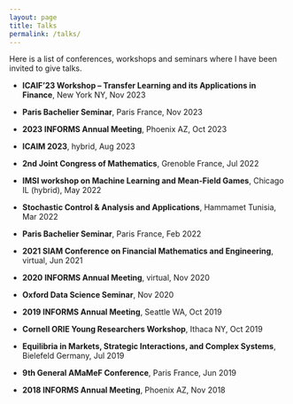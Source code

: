 ```yaml
---
layout: page
title: Talks
permalink: /talks/
---
```


Here is a list of conferences, workshops and seminars where I have been invited to give talks.

- **ICAIF’23 Workshop – Transfer Learning and its Applications in Finance**, New York NY, Nov 2023

- **Paris Bachelier Seminar**, Paris France, Nov 2023

- **2023 INFORMS Annual Meeting**, Phoenix AZ, Oct 2023

- **ICAIM 2023**, hybrid, Aug 2023

- **2nd Joint Congress of Mathematics**, Grenoble France, Jul 2022

- **IMSI workshop on Machine Learning and Mean-Field Games**, Chicago IL (hybrid), May 2022

- **Stochastic Control & Analysis and Applications**, Hammamet Tunisia, Mar 2022

- **Paris Bachelier Seminar**, Paris France, Feb 2022

- **2021 SIAM Conference on Financial Mathematics and Engineering**, virtual, Jun 2021

- **2020 INFORMS Annual Meeting**, virtual, Nov 2020

- **Oxford Data Science Seminar**, Nov 2020

- **2019 INFORMS Annual Meeting**, Seattle WA, Oct 2019

- **Cornell ORIE Young Researchers Workshop**, Ithaca NY, Oct 2019

- **Equilibria in Markets, Strategic Interactions, and Complex Systems**, Bielefeld Germany, Jul 2019

- **9th General AMaMeF Conference**, Paris France, Jun 2019

- **2018 INFORMS Annual Meeting**, Phoenix AZ, Nov 2018
